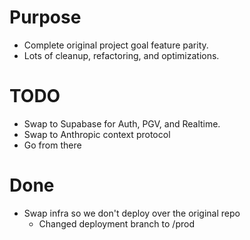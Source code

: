 # Purpose

- Complete original project goal feature parity.
- Lots of cleanup, refactoring, and optimizations.

# TODO

- Swap to Supabase for Auth, PGV, and Realtime.
- Swap to Anthropic context protocol
- Go from there

# Done

- Swap infra so we don't deploy over the original repo
  - Changed deployment branch to /prod
